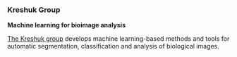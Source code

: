 ### Kreshuk Group
**Machine learning for bioimage analysis**

<!-- ![GitHub Org's stars](https://img.shields.io/github/stars/kreshuklab?style=social) -->

[The Kreshuk group](https://www.embl.org/groups/kreshuk/) develops machine learning-based methods and tools for automatic segmentation, classification and analysis of biological images.
